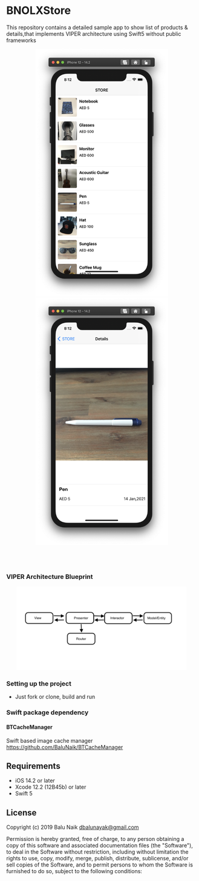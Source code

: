 # BNOLXStore
This repository contains a detailed sample app to show list of products & details,that implements VIPER architecture using Swift5 without public frameworks

<p align="center">
  <img src="https://github.com/BaluNaik/BNOLXStore/blob/master/Screen%20Shot%202021-01-14%20at%208.12.36%20AM.png" width="350">
  <img src="https://github.com/BaluNaik/BNOLXStore/blob/master/Screen%20Shot%202021-01-14%20at%208.12.41%20AM.png" width="350">
</p>
<br>
<br>

### VIPER Architecture Blueprint
<p align="center">
  <img src="https://github.com/BaluNaik/ToursReviews/blob/master/ToursReviews/Demo/Viper.png" width="450" >
</p>

### Setting up the project 
* Just fork or clone, build and run

### Swift package dependency
#### BTCacheManager
Swift based image cache manager
https://github.com/BaluNaik/BTCacheManager

## Requirements
* iOS 14.2 or later
* Xcode 12.2 (12B45b) or later
* Swift 5

## License
Copyright (c) 2019 Balu Naik  dbalunayak@gmail.com

Permission is hereby granted, free of charge, to any person obtaining a copy of this software and associated documentation files (the "Software"), to deal in the Software without restriction, including without limitation the rights to use, copy, modify, merge, publish, distribute, sublicense, and/or sell copies of the Software, and to permit persons to whom the Software is furnished to do so, subject to the following conditions:
